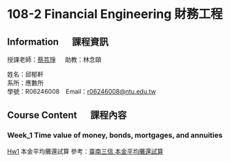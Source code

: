 # 108-2 Financial Engineering 財務工程
## Information &emsp; 課程資訊
授課老師：[蔡芸琤](http://homepage.ntu.edu.tw/~pecutsai) &emsp; 助教：林念頤 <br />

姓名：邱郁軒 <br />
系所：應數所 <br />
學號：R06246008 &ensp; Email：r06246008@ntu.edu.tw <br />

## Course Content &emsp; 課程內容
### Week_1 Time value of money, bonds, mortgages, and annuities
[Hw1]() 本金平均攤還試算
參考：[臺南三信 本金平均攤還試算](https://ttc.scu.org.tw/memdca1.htm)

